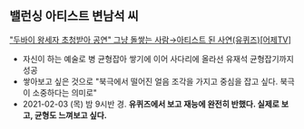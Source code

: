 

## 밸런싱 아티스트 변남석 씨

["두바이 왕세자 초청받아 공연" 그냥 돌쌓는 사람→아티스트 된 사연(유퀴즈)[어제TV]](https://entertain.v.daum.net/v/20210204060031808?x_trkm=t)

* 자신이 하는 예술로 병 균형잡아 쌓기에 이어 사다리에 올라선 유재석 균형잡기까지 성공
* 쌓아보고 싶은 것으로 "북극에서 떨어진 얼음 조각을 가지고 중심을 잡고 싶다. 북극이 소중하다는 의미로"
* 2021-02-03 (목) 밤 9시반 경. **유퀴즈에서 보고 재능에 완전히 반했다. 실제로 보고, 균형도 느껴보고 싶다.**
